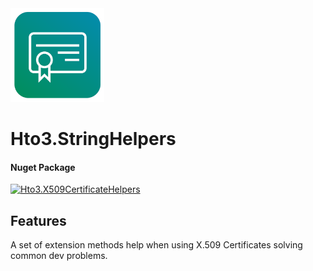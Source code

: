 ﻿<img alt="logo" width="150" height="150" src="nuget-logo.png">

Hto3.StringHelpers
========================================

#### Nuget Package
[![Hto3.X509CertificateHelpers](https://img.shields.io/nuget/v/Hto3.X509CertificateHelpers.svg)](https://www.nuget.org/packages/Hto3.X509CertificateHelpers/)

Features
--------
A set of extension methods help when using X.509 Certificates solving common dev problems.